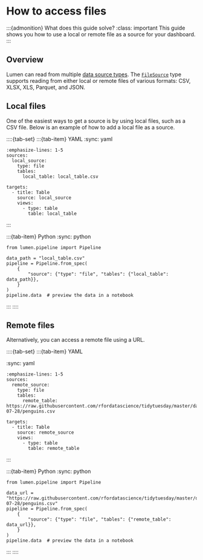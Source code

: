 # How to access files

:::{admonition} What does this guide solve?
:class: important
This guide shows you how to use a local or remote file as a source for your dashboard.
:::

## Overview
Lumen can read from multiple [data source types](../../reference/source).
The [`FileSource`](../../reference/source/FileSource) type supports reading from either local or remote files of various formats: CSV, XLSX, XLS, Parquet, and JSON.

## Local files
One of the easiest ways to get a source is by using local files, such as a CSV file.
Below is an example of how to add a local file as a source.

::::{tab-set}
:::{tab-item} YAML
:sync: yaml
``` {code-block} yaml
:emphasize-lines: 1-5
sources:
  local_source:
    type: file
    tables:
      local_table: local_table.csv

targets:
  - title: Table
    source: local_source
    views:
      - type: table
        table: local_table
```
:::

:::{tab-item} Python
:sync: python
``` {code-block} python
from lumen.pipeline import Pipeline

data_path = "local_table.csv"
pipeline = Pipeline.from_spec(
    {
        "source": {"type": "file", "tables": {"local_table": data_path}},
    }
)
pipeline.data  # preview the data in a notebook

```
:::
::::


## Remote files
Alternatively, you can access a remote file using a URL.


::::{tab-set}
:::{tab-item} YAML

:sync: yaml
``` {code-block} yaml
:emphasize-lines: 1-5
sources:
  remote_source:
    type: file
    tables:
      remote_table: https://raw.githubusercontent.com/rfordatascience/tidytuesday/master/data/2020/2020-07-28/penguins.csv

targets:
  - title: Table
    source: remote_source
    views:
      - type: table
        table: remote_table
```
:::

:::{tab-item} Python
:sync: python
``` {code-block} python
from lumen.pipeline import Pipeline

data_url = "https://raw.githubusercontent.com/rfordatascience/tidytuesday/master/data/2020/2020-07-28/penguins.csv"
pipeline = Pipeline.from_spec(
    {
        "source": {"type": "file", "tables": {"remote_table": data_url}},
    }
)
pipeline.data  # preview the data in a notebook
```
:::
::::
